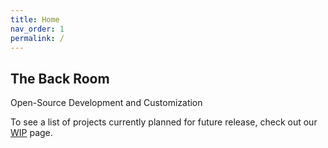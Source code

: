 ```yaml
---
title: Home
nav_order: 1
permalink: /
---
```


## The Back Room

Open-Source Development and Customization


To see a list of projects currently planned for future release, check out our [WIP] page.


[WIP]: /WIP